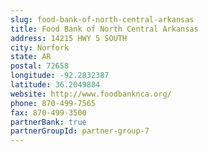 ```yaml
---
slug: food-bank-of-north-central-arkansas
title: Food Bank of North Central Arkansas
address: 14215 HWY 5 SOUTH
city: Norfork
state: AR
postal: 72658
longitude: -92.2832387
latitude: 36.2049884
website: http://www.foodbanknca.org/
phone: 870-499-7565
fax: 870-499-3500
partnerBank: true
partnerGroupId: partner-group-7
---
```

